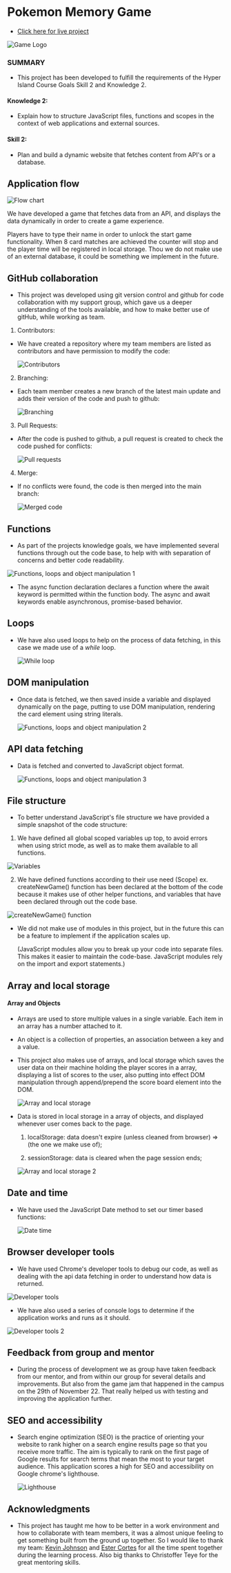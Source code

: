 # Pokemon Memory Game

- [Click here for live project](https://adorable-syrniki-de194e.netlify.app/)

![Game Logo](https://res.cloudinary.com/frank2021/image/upload/v1669823748/pokemon_game/2022-11-30_7_ogcpro.png)

### SUMMARY

- This project has been developed to fulfill the requirements of the Hyper Island Course Goals Skill 2 and Knowledge 2.

#### Knowledge 2:

- Explain how to structure JavaScript files, functions and scopes in the context of web applications and external sources.

#### Skill 2:

- Plan and build a dynamic website that fetches content from API's or a database.

## Application flow

![Flow chart](https://res.cloudinary.com/frank2021/image/upload/v1669640273/pokemon_game/Flow_chart_xmjjop.png)

We have developed a game that fetches data from an API, and displays the data dynamically in order to create a game experience.

Players have to type their name in order to unlock the start game functionality. When 8 card matches are achieved the counter will stop and the player time will be registered in local storage. Thou we do not make use of an external database, it could be something we implement in the future.

## GitHub collaboration

- This project was developed using git version control and github for code collaboration with my support group, which gave us a deeper understanding of the tools available, and how to make better use of gitHub, while working as team.

1.  Contributors:

- We have created a repository where my team members are listed as contributors and have permission to modify the code:

  ![Contributors](https://res.cloudinary.com/frank2021/image/upload/v1669710463/pokemon_game/contributors_gv5hh6.png)

2.  Branching:

- Each team member creates a new branch of the latest main update and adds their version of the code and push to github:

  ![Branching](https://res.cloudinary.com/frank2021/image/upload/v1669640716/pokemon_game/fork_and_branches_hvdn9g.png)

3.  Pull Requests:

- After the code is pushed to github, a pull request is created to check the code pushed for conflicts:

  ![Pull requests](https://res.cloudinary.com/frank2021/image/upload/v1669640716/pokemon_game/pull_requests_yqvh01.png)

4. Merge:

- If no conflicts were found, the code is then merged into the main branch:

  ![Merged code](https://res.cloudinary.com/frank2021/image/upload/v1669898460/pokemon_game/2022-12-01_amd2oe.png)

## Functions

- As part of the projects knowledge goals, we have implemented several functions through out the code base, to help with with separation of
  concerns and better code readability.

![Functions, loops and object manipulation 1](https://res.cloudinary.com/frank2021/image/upload/v1669929007/pokemon_game/fetchfucntion_qj7loh.png)

- The async function declaration declares a function where the await keyword is permitted within the function body. The async and await keywords enable asynchronous, promise-based behavior.

## Loops

- We have also used loops to help on the process of data fetching, in this case we made use of a _while_ loop.

  ![While loop](https://res.cloudinary.com/frank2021/image/upload/v1669897855/pokemon_game/while_loop_g6ro1q.png)

## DOM manipulation

- Once data is fetched, we then saved inside a variable and displayed dynamically on the page, putting to use DOM manipulation, rendering the card element using string literals.

  ![Functions, loops and object manipulation 2](https://res.cloudinary.com/frank2021/image/upload/v1669929007/pokemon_game/display_cards_jsgznv.png)

## API data fetching

- Data is fetched and converted to JavaScript object format.

  ![Functions, loops and object manipulation 3](https://res.cloudinary.com/frank2021/image/upload/v1669803371/pokemon_game/obj_c7dm9w.png)

## File structure

- To better understand JavaScript's file structure we have provided a simple snapshot of the code structure:

1. We have defined all global scoped variables up top, to avoid errors when using strict mode, as well as to make them available to all functions.

![Variables](https://res.cloudinary.com/frank2021/image/upload/v1669810489/pokemon_game/variable_scope_uup9vz.png)

2. We have defined functions according to their use need (Scope) ex. createNewGame() function has been declared at the bottom of the code because it makes use of other helper functions, and variables that have been declared through out the code base.

![createNewGame() function](https://res.cloudinary.com/frank2021/image/upload/v1669809103/pokemon_game/function_scope_pyr72l.png)

- We did not make use of modules in this project, but in the future this can be a feature to implement if the application scales up.

  (JavaScript modules allow you to break up your code into separate files. This makes it easier to maintain the code-base. JavaScript modules rely on the import and export statements.)

## Array and local storage

#### Array and Objects

- Arrays are used to store multiple values in a single variable. Each item in an array has a number attached to it.

- An object is a collection of properties, an association between a key and a value.

- This project also makes use of arrays, and local storage which saves the user data on their machine holding the player scores in a array, displaying a list of scores to the user, also putting into effect DOM manipulation through append/prepend the score board element into the DOM.

  ![Array and local storage](https://res.cloudinary.com/frank2021/image/upload/v1669820157/pokemon_game/score_array_pllfnc.png)

- Data is stored in local storage in a array of objects, and displayed whenever user comes back to the page.

  1. localStorage: data doesn't expire (unless cleaned from browser) => (the one we make use of);

  2. sessionStorage: data is cleared when the page session ends;

  ![Array and local storage 2](https://res.cloudinary.com/frank2021/image/upload/v1669798740/pokemon_game/2022-11-30_sasolq.png)

## Date and time

- We have used the JavaScript Date method to set our timer based functions:

  ![Date time](https://res.cloudinary.com/frank2021/image/upload/v1669821272/pokemon_game/date_time_o7joc5.png)

## Browser developer tools

- We have used Chrome's developer tools to debug our code, as well as dealing with the api data fetching in order to understand how data is returned.

![Developer tools](https://res.cloudinary.com/frank2021/image/upload/v1669799914/pokemon_game/2022-11-30_2_faobic.png)

- We have also used a series of console logs to determine if the application works and runs as it should.

![Developer tools 2](https://res.cloudinary.com/frank2021/image/upload/v1669800471/pokemon_game/clg_eg1pc4.png)

## Feedback from group and mentor

- During the process of development we as group have taken feedback from our mentor, and from within our group for several details and improvements.
  But also from the game jam that happened in the campus on the 29th of November 22. That really helped us with testing and improving the application further.

## SEO and accessibility

- Search engine optimization (SEO) is the practice of orienting your website to rank higher on a search engine results page so that you receive more traffic. The aim is typically to rank on the first page of Google results for search terms that mean the most to your target audience. This application scores a high for SEO and accessibility on Google chrome's lighthouse.

  ![Lighthouse](https://res.cloudinary.com/frank2021/image/upload/v1669640884/pokemon_game/lighthouse_pxwo8b.png)

## Acknowledgments

- This project has taught me how to be better in a work environment and how to collaborate with team members, it was a almost unique feeling to get something built from the ground up together. So I would like to thank my team: [Kevin Johnson](https://github.com/johnsonmkevin) and [Ester Cortes](https://github.com/kristallers) for all the time spent together during the learning process. Also big thanks to Christoffer Teye for the great mentoring skills.
